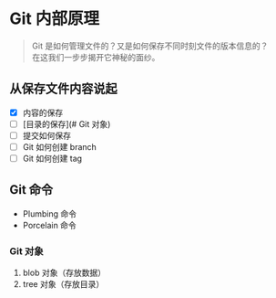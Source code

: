 # Git 内部原理
>Git 是如何管理文件的？又是如何保存不同时刻文件的版本信息的？   
>在这我们一步步揭开它神秘的面纱。

## 从保存文件内容说起
- [x] 内容的保存
- [ ] [目录的保存](# Git 对象)
- [ ] 提交如何保存
- [ ] Git 如何创建 branch
- [ ] Git 如何创建 tag

## Git 命令
* Plumbing 命令
* Porcelain 命令

### Git 对象
1. blob 对象（存放数据）
1. tree 对象（存放目录）
